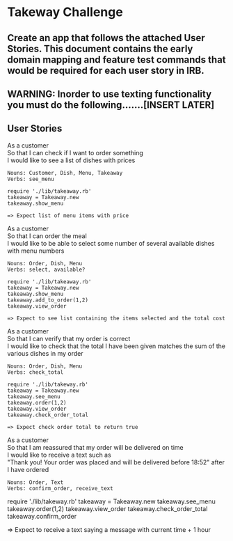 # Takeway Challenge

## Create an app that follows the attached User Stories. This document contains the early domain mapping and feature test commands that would be required for each user story in IRB.

## WARNING: Inorder to use texting functionality you must do the following.......[INSERT LATER]

## User Stories
As a customer\
So that I can check if I want to order something\
I would like to see a list of dishes with prices
```
Nouns: Customer, Dish, Menu, Takeaway
Verbs: see_menu
```
```
require './lib/takeaway.rb'
takeaway = Takeaway.new
takeaway.show_menu

=> Expect list of menu items with price
```
As a customer\
So that I can order the meal\
I would like to be able to select some number of several available dishes with menu numbers
```
Nouns: Order, Dish, Menu
Verbs: select, available?
```
```
require './lib/takeaway.rb'
takeaway = Takeaway.new
takeaway.show_menu
takeaway.add_to_order(1,2)
takeaway.view_order

=> Expect to see list containing the items selected and the total cost
```

As a customer\
So that I can verify that my order is correct\
I would like to check that the total I have been given matches the sum of the various dishes in my order
```
Nouns: Order, Dish, Menu
Verbs: check_total
```
```
require './lib/takeway.rb'
takeaway = Takeaway.new
takeaway.see_menu
takeaway.order(1,2)
takeaway.view_order
takeaway.check_order_total

=> Expect check order total to return true
```
As a customer\
So that I am reassured that my order will be delivered on time\
I would like to receive a text such as \
"Thank you! Your order was placed and will be delivered before 18:52" after I have ordered
```
Nouns: Order, Text
Verbs: confirm_order, receive_text
```
require './lib/takeway.rb'
takeaway = Takeaway.new
takeaway.see_menu
takeaway.order(1,2)
takeaway.view_order
takeaway.check_order_total
takeaway.confirm_order

=> Expect to receive a text saying a message with current time + 1 hour
```